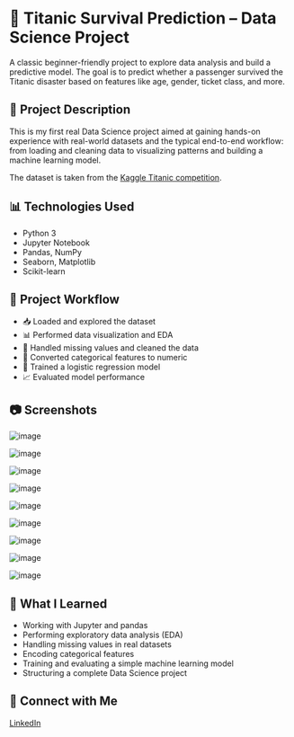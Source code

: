 # 🧠 Titanic Survival Prediction – Data Science Project

A classic beginner-friendly project to explore data analysis and build a predictive model. The goal is to predict whether a passenger survived the Titanic disaster based on features like age, gender, ticket class, and more.

## 📌 Project Description

This is my first real Data Science project aimed at gaining hands-on experience with real-world datasets and the typical end-to-end workflow: from loading and cleaning data to visualizing patterns and building a machine learning model.

The dataset is taken from the [Kaggle Titanic competition](https://www.kaggle.com/competitions/titanic).

## 📊 Technologies Used

- Python 3
- Jupyter Notebook
- Pandas, NumPy
- Seaborn, Matplotlib
- Scikit-learn

## 📁 Project Workflow

- 📥 Loaded and explored the dataset
- 📊 Performed data visualization and EDA
- 🧹 Handled missing values and cleaned the data
- 🔧 Converted categorical features to numeric
- 🤖 Trained a logistic regression model
- 📈 Evaluated model performance

## 📷 Screenshots

![image](https://github.com/user-attachments/assets/aa4a4e8f-893b-4d86-bf3f-eb8acb5ffd3c)

![image](https://github.com/user-attachments/assets/7b535991-81f1-48fe-b812-9cc8a2745db2)

![image](https://github.com/user-attachments/assets/eae2e411-7fce-41a6-82ba-a38c84b8e7c4)

![image](https://github.com/user-attachments/assets/d6bfbd67-657e-46fd-862c-450b79a66dee)

![image](https://github.com/user-attachments/assets/44a2080d-bdf3-4cd9-9050-79800107741b)

![image](https://github.com/user-attachments/assets/24af9eff-54fd-4ff2-af3a-7bf747ff7bbb)

![image](https://github.com/user-attachments/assets/643d681c-c931-4ef1-8c13-e76565b4617c)

![image](https://github.com/user-attachments/assets/bde1111f-42df-410c-bc54-46388c47ea08)

![image](https://github.com/user-attachments/assets/131f0337-947b-4d3e-95e8-39905746ace2)

## 🎯 What I Learned

- Working with Jupyter and pandas
- Performing exploratory data analysis (EDA)
- Handling missing values in real datasets
- Encoding categorical features
- Training and evaluating a simple machine learning model
- Structuring a complete Data Science project

## 🔗 Connect with Me
[LinkedIn](https://www.linkedin.com/in/vlad-kuzmenok-11aabb32a/)
